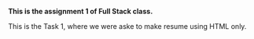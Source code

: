 **This is the assignment 1 of Full Stack class.**

This is the Task 1,  where we were aske to make resume using HTML only.

